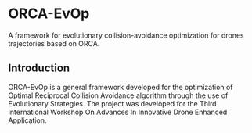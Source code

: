 # ORCA-EvOp
A framework for evolutionary collision-avoidance optimization for drones trajectories based on ORCA.


## Introduction
ORCA-EvOp is a general framework developed for the optimization of Optimal Reciprocal Collision Avoidance algorithm through the use of Evolutionary Strategies. The project was developed for the Third International Workshop On Advances In Innovative Drone Enhanced Application.
